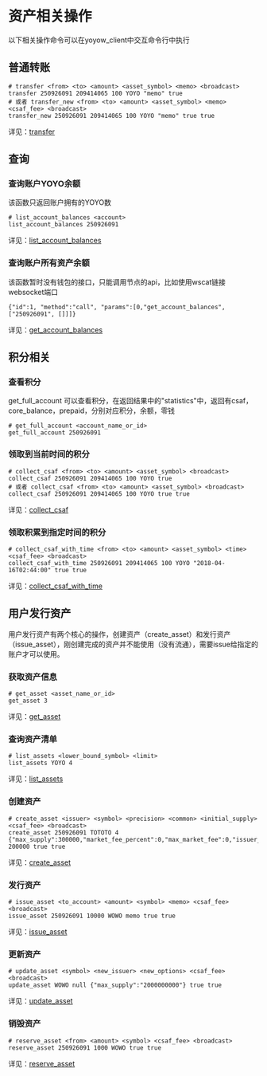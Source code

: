 # 资产相关操作

以下相关操作命令可以在yoyow_client中交互命令行中执行

## 普通转账

```
# transfer <from> <to> <amount> <asset_symbol> <memo> <broadcast>
transfer 250926091 209414065 100 YOYO "memo" true
# 或者 transfer_new <from> <to> <amount> <asset_symbol> <memo> <csaf_fee> <broadcast>
transfer_new 250926091 209414065 100 YOYO "memo" true true
```

详见：[transfer](../api/wallet_api.html#transfer)

## 查询

### 查询账户YOYO余额
该函数只返回账户拥有的YOYO数
```
# list_account_balances <account> 
list_account_balances 250926091
```
详见：[list_account_balances](../api/wallet_api.html#list-account-balances)


### 查询账户所有资产余额
该函数暂时没有钱包的接口，只能调用节点的api，比如使用wscat链接websocket端口
```
{"id":1, "method":"call", "params":[0,"get_account_balances",["250926091", []]]}
```
详见：[get_account_balances](../api/node_api.html#get-account-balances)

## 积分相关

### 查看积分
get_full_account 可以查看积分，在返回结果中的"statistics"中，返回有csaf，core_balance，prepaid，分别对应积分，余额，零钱
```
# get_full_account <account_name_or_id>
get_full_account 250926091
```

### 领取到当前时间的积分
```
# collect_csaf <from> <to> <amount> <asset_symbol> <broadcast>
collect_csaf 250926091 209414065 100 YOYO true 
# 或者 collect_csaf <from> <to> <amount> <asset_symbol> <broadcast>
collect_csaf 250926091 209414065 100 YOYO true true
```
详见：[collect_csaf](../api/wallet_api.html#collect-csaf-with-time)

### 领取积累到指定时间的积分
```
# collect_csaf_with_time <from> <to> <amount> <asset_symbol> <time> <csaf_fee> <broadcast>
collect_csaf_with_time 250926091 209414065 100 YOYO "2018-04-16T02:44:00" true true
```
详见：[collect_csaf_with_time](../api/wallet_api.html#collect-csaf-with-time)


## 用户发行资产
用户发行资产有两个核心的操作，创建资产（create_asset）和发行资产（issue_asset），刚创建完成的资产并不能使用（没有流通），需要issue给指定的账户才可以使用。

### 获取资产信息
```
# get_asset <asset_name_or_id>
get_asset 3
```
详见：[get_asset](../api/wallet_api.html#get-asset)

### 查询资产清单
```
# list_assets <lower_bound_symbol> <limit> 
list_assets YOYO 4
```
详见：[list_assets](../api/wallet_api.html#list-assets)

### 创建资产
```
# create_asset <issuer> <symbol> <precision> <common> <initial_supply> <csaf_fee> <broadcast>
create_asset 250926091 TOTOTO 4 {"max_supply":300000,"market_fee_percent":0,"max_market_fee":0,"issuer_permissions":4} 200000 true true
```
详见：[create_asset](../api/wallet_api.html#create-asset)

### 发行资产
```
# issue_asset <to_account> <amount> <symbol> <memo> <csaf_fee> <broadcast>
issue_asset 250926091 10000 WOWO memo true true
```
详见：[issue_asset](../api/wallet_api.html#issue-asset)

### 更新资产
```
# update_asset <symbol> <new_issuer> <new_options> <csaf_fee> <broadcast>
update_asset WOWO null {"max_supply":"2000000000"} true true
```
详见：[update_asset](../api/wallet_api.html#update-asset)

### 销毁资产
```
# reserve_asset <from> <amount> <symbol> <csaf_fee> <broadcast>
reserve_asset 250926091 1000 WOWO true true
```
详见：[reserve_asset](../api/wallet_api.html#reserve-asset)
